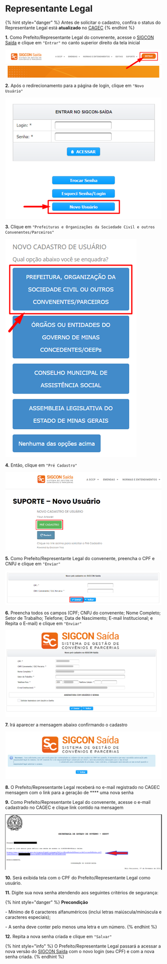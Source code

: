 # Representante Legal

{% hint style="danger" %}
Antes de solicitar o cadastro, confira o status do Representante Legal está **atualizado** no  [CAGEC](https://www.portalcagec.mg.gov.br/)
{% endhint %}

**1.** Como Prefeito/Representante Legal do convenente, acesse o [SIGCON Saída](https://sigconsaida.mg.gov.br/) e clique em `"Entrar"` no canto superior direito da tela inicial

![](<../../../.gitbook/assets/image (794).png>)

**2.** Após o redirecionamento para a página de login, clique em `"Novo Usuário"`

![](<../../../.gitbook/assets/image (12).png>)

**3.** Clique em `"Prefeituras e Organizações da Sociedade Civil e outros Convenentes/Parceiros"`

![](<../../../.gitbook/assets/image (801).png>)

**4.** Então, clique em `"Pré Cadastro"`

![](<../../../.gitbook/assets/image (811).png>)

**5.** Como Prefeito/Representante Legal do convenente, preencha o CPF e CNPJ e clique em `"Enviar"`

![](<../../../.gitbook/assets/image (785).png>)

**6.** Preencha todos os campos (CPF; CNPJ do convenente; Nome Completo; Setor de Trabalho; Telefone; Data de Nascimento; E-mail Institucional; e Repita o E-mail) e clique em `"Enviar"`

![](<../../../.gitbook/assets/tela de pre cadastro.png>)

**7.**  Irá aparecer a mensagem abaixo confirmando o cadastro

![](<../../../.gitbook/assets/tela de pre cadastro aviso.png>)

**8.** O Prefeito/Representante Legal receberá no e-mail registrado no CAGEC mensagem com o link para a geração de **** uma nova senha&#x20;

**9.**  Como Prefeito/Representante Legal do convenente, acesse o e-mail cadastrado no CAGEC e  clique link contido na mensagem

![](<../../../.gitbook/assets/image (818).png>)

**10.** Será exibida tela com o CPF do Prefeito/Representante Legal como usuário.

**11.** Digite sua nova senha atendendo aos seguintes critérios de segurança:

{% hint style="danger" %}
**Precondição**

\- Mínimo de 6 caracteres alfanuméricos (inclui letras maiúscula/minúscula e caracteres especiais);

\- A senha deve conter pelo menos uma letra e um número.
{% endhint %}

**12.** Repita a nova senha criada e clique em `"Salvar"`

{% hint style="info" %}
O Prefeito/Representante Legal passará a acessar a nova versão do [SIGCON Saída](https://sigconsaida.mg.gov.br/) com o novo login (seu CPF) e com a nova senha criada.
{% endhint %}
